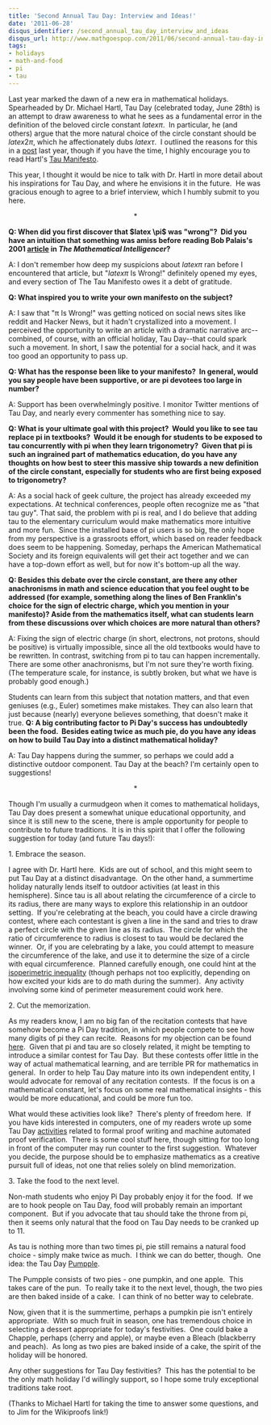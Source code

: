 ```yaml
---
title: 'Second Annual Tau Day: Interview and Ideas!'
date: '2011-06-28'
disqus_identifier: /second_annual_tau_day_interview_and_ideas
disqus_url: http://www.mathgoespop.com/2011/06/second-annual-tau-day-interview-and-ideas.html
tags:
- holidays
- math-and-food
- pi
- tau
---
```

Last year marked the dawn of a new era in mathematical holidays.  Spearheaded by Dr. Michael Hartl, Tau Day (celebrated today, June 28th) is an attempt to draw awareness to what he sees as a fundamental error in the definition of the beloved circle constant $latex \pi$.  In particular, he (and others) argue that the more natural choice of the circle constant should be $latex 2\pi$, which he affectionately dubs $latex \tau$.  I outlined the reasons for this in a <a href="http://www.mathgoespop.com/2010/06/happy-tau-day.html">post</a> last year, though if you have the time, I highly encourage you to read Hartl's <a href="http://tauday.com/">Tau Manifesto</a>.

This year, I thought it would be nice to talk with Dr. Hartl in more detail about his inspirations for Tau Day, and where he envisions it in the future.  He was gracious enough to agree to a brief interview, which I humbly submit to you here.

<p style="text-align: center;">*</p>
<strong>Q: When did you first discover that $latex \pi$ was "wrong"?  Did you have an intuition that something was amiss before reading Bob Palais's 2001 <a href="http://www.math.utah.edu/~palais/pi.html">article</a> in <em>The Mathematical Intelligencer</em>?</strong>

A: I don't remember how deep my suspicions about $latex \pi$ ran before I encountered that article, but "$latex \pi$ Is Wrong!" definitely opened my eyes, and every section of The Tau Manifesto owes it a debt of gratitude.

<strong>Q: What inspired you to write your own manifesto on the subject?</strong>

A: I saw that "π Is Wrong!" was getting noticed on social news sites like reddit and Hacker News, but it hadn't crystallized into a movement. I perceived the opportunity to write an article with a dramatic narrative arc--combined, of course, with an official holiday, Tau Day--that could spark such a movement. In short, I saw the potential for a social hack, and it was too good an opportunity to pass up.

<strong>Q: What has the response been like to your manifesto?  In general, would you say people have been supportive, or are pi devotees too large in number?</strong>

A: Support has been overwhelmingly positive. I monitor Twitter mentions of Tau Day, and nearly every commenter has something nice to say.

<strong>Q: What is your ultimate goal with this project?  Would you like to see tau replace pi in textbooks?  Would it be enough for students to be exposed to tau concurrently with pi when they learn trigonometry?  Given that pi is such an ingrained part of mathematics education, do you have any thoughts on how best to steer this massive ship towards a new definition of the circle constant, especially for students who are first being exposed to trigonometry?</strong>

A: As a social hack of geek culture, the project has already exceeded my expectations. At technical conferences, people often recognize me as "that tau guy". That said, the problem with pi is real, and I do believe that adding tau to the elementary curriculum would make mathematics more intuitive and more fun.  Since the installed base of pi users is so big, the only hope from my perspective is a grassroots effort, which based on reader feedback does seem to be happening. Someday, perhaps the American Mathematical Society and its foreign equivalents will get their act together and we can have a top-down effort as well, but for now it's bottom-up all the way.

<strong>Q: Besides this debate over the circle constant, are there any other anachronisms in math and science education that you feel ought to be addressed (for example, something along the lines of Ben Franklin's choice for the sign of electric charge, which you mention in your manifesto)? Aside from the mathematics itself, what can students learn from these discussions over which choices are more natural than others?</strong>

A: Fixing the sign of electric charge (in short, electrons, not protons, should be positive) is virtually impossible, since all the old textbooks would have to be rewritten. In contrast, switching from pi to tau can happen incrementally. There are some other anachronisms, but I'm not sure they're worth fixing. (The temperature scale, for instance, is subtly broken, but what we have is probably good enough.)

Students can learn from this subject that notation matters, and that even geniuses (e.g., Euler) sometimes make mistakes. They can also learn that just because (nearly) everyone believes something, that doesn't make it true.
<strong>Q: A big contributing factor to Pi Day's success has undoubtedly been the food.  Besides eating twice as much pie, do you have any ideas on how to build Tau Day into a distinct mathematical holiday?</strong>

A: Tau Day happens during the summer, so perhaps we could add a distinctive outdoor component. Tau Day at the beach? I'm certainly open to suggestions!

<p style="text-align: center;">*</p>

<p>Though I'm usually a curmudgeon when it comes to mathematical holidays, Tau Day does present a somewhat unique educational opportunity, and since it is still new to the scene, there is ample opportunity for people to contribute to future traditions.  It is in this spirit that I offer the following suggestion for today (and future Tau days!):</p>

<p>1. Embrace the season.</p>

<p>I agree with Dr. Hartl here.  Kids are out of school, and this might seem to put Tau Day at a distinct disadvantage.  On the other hand, a summertime holiday naturally lends itself to outdoor activities (at least in this hemisphere). Since tau is all about relating the circumference of a circle to its radius, there are many ways to explore this relationship in an outdoor setting.  If you're celebrating at the beach, you could have a circle drawing contest, where each contestant is given a line in the sand and tries to draw a perfect circle with the given line as its radius.  The circle for which the ratio of circumference to radius is closest to tau would be declared the winner.  Or, if you are celebrating by a lake, you could attempt to measure the circumference of the lake, and use it to determine the size of a circle with equal circumference.  Planned carefully enough, one could hint at the <a href="http://en.wikipedia.org/wiki/Isoperimetric_inequality">isoperimetric inequality</a> (though perhaps not too explicitly, depending on how excited your kids are to do math during the summer).  Any activity involving some kind of perimeter measurement could work here.</p>

<p>2. Cut the memorization.</p>

<p>As my readers know, I am no big fan of the recitation contests that have somehow become a Pi Day tradition, in which people compete to see how many digits of pi they can recite.  Reasons for my objection can be found <a href="http://www.mathgoespop.com/2011/03/pi-day-post-mortem.html">here</a>.  Given that pi and tau are so closely related, it might be tempting to introduce a similar contest for Tau Day.  But these contests offer little in the way of actual mathematical learning, and are terrible PR for mathematics in general.  In order to help Tau Day mature into its own independent entity, I would advocate for removal of any recitation contests.  If the focus is on a mathematical constant, let's focus on some real mathematical insights - this would be more educational, and could be more fun too.</p>

<p>What would these activities look like?  There's plenty of freedom here.  If you have kids interested in computers, one of my readers wrote up some Tau Day <a href="http://wikiproofs.org/w/index.php?title=Help:Tau_day">activities</a> related to formal proof writing and machine automated proof verification.  There is some cool stuff here, though sitting for too long in front of the computer may run counter to the first suggestion.  Whatever you decide, the purpose should be to emphasize mathematics as a creative pursuit full of ideas, not one that relies solely on blind memorization.</p>

<p>3. Take the food to the next level.</p>

<p>Non-math students who enjoy Pi Day probably enjoy it for the food.  If we are to hook people on Tau Day, food will probably remain an important component.  But if you advocate that tau should take the throne from pi, then it seems only natural that the food on Tau Day needs to be cranked up to 11.</p>

<p>As tau is nothing more than two times pi, pie still remains a natural food choice - simply make twice as much.  I think we can do better, though.  One idea: the Tau Day <a href="http://gawker.com/5658799/this-is-a-cake-with-pies-baked-inside-of-it">Pumpple</a>.</p>

<p>The Pumpple consists of two pies - one pumpkin, and one apple.  This takes care of the pun.  To really take it to the next level, though, the two pies are then baked inside of a cake.  I can think of no better way to celebrate.</p>

<p>Now, given that it is the summertime, perhaps a pumpkin pie isn't entirely appropriate.  With so much fruit in season, one has tremendous choice in selecting a dessert appropriate for today's festivities.  One could bake a Chapple, perhaps (cherry and apple), or maybe even a Bleach (blackberry and peach).  As long as two pies are baked inside of a cake, the spirit of the holiday will be honored.</p>

<p>Any other suggestions for Tau Day festivities?  This has the potential to be the only math holiday I'd willingly support, so I hope some truly exceptional traditions take root.</p>

<p>(Thanks to Michael Hartl for taking the time to answer some questions, and to Jim for the Wikiproofs link!)</p>
